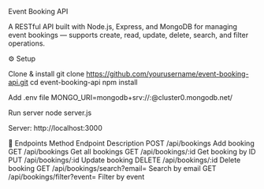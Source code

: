 Event Booking API

A RESTful API built with Node.js, Express, and MongoDB for managing event bookings — supports create, read, update, delete, search, and filter operations.

⚙️ Setup

Clone & install
    git clone https://github.com/yourusername/event-booking-api.git
    cd event-booking-api
    npm install
    
Add .env file
    MONGO_URI=mongodb+srv://<username>:<password>@cluster0.mongodb.net/

Run server
    node server.js

Server: http://localhost:3000

📡 Endpoints
Method	Endpoint	Description
POST	        /api/bookings	          Add booking
GET          	/api/bookings	          Get all bookings
GET	          /api/bookings/:id      	Get booking by ID
PUT	          /api/bookings/:id	      Update booking
DELETE	      /api/bookings/:id	      Delete booking
GET	          /api/bookings/search?email=	Search by email
GET	          /api/bookings/filter?event=	Filter by event
